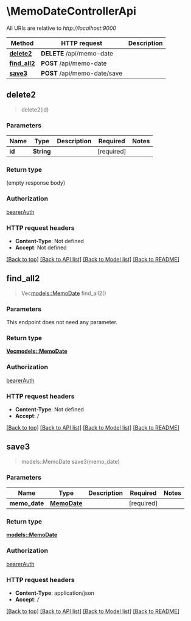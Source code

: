 # \MemoDateControllerApi

All URIs are relative to *http://localhost:9000*

Method | HTTP request | Description
------------- | ------------- | -------------
[**delete2**](MemoDateControllerApi.md#delete2) | **DELETE** /api/memo-date | 
[**find_all2**](MemoDateControllerApi.md#find_all2) | **POST** /api/memo-date | 
[**save3**](MemoDateControllerApi.md#save3) | **POST** /api/memo-date/save | 



## delete2

> delete2(id)


### Parameters


Name | Type | Description  | Required | Notes
------------- | ------------- | ------------- | ------------- | -------------
**id** | **String** |  | [required] |

### Return type

 (empty response body)

### Authorization

[bearerAuth](../README.md#bearerAuth)

### HTTP request headers

- **Content-Type**: Not defined
- **Accept**: Not defined

[[Back to top]](#) [[Back to API list]](../README.md#documentation-for-api-endpoints) [[Back to Model list]](../README.md#documentation-for-models) [[Back to README]](../README.md)


## find_all2

> Vec<models::MemoDate> find_all2()


### Parameters

This endpoint does not need any parameter.

### Return type

[**Vec<models::MemoDate>**](MemoDate.md)

### Authorization

[bearerAuth](../README.md#bearerAuth)

### HTTP request headers

- **Content-Type**: Not defined
- **Accept**: */*

[[Back to top]](#) [[Back to API list]](../README.md#documentation-for-api-endpoints) [[Back to Model list]](../README.md#documentation-for-models) [[Back to README]](../README.md)


## save3

> models::MemoDate save3(memo_date)


### Parameters


Name | Type | Description  | Required | Notes
------------- | ------------- | ------------- | ------------- | -------------
**memo_date** | [**MemoDate**](MemoDate.md) |  | [required] |

### Return type

[**models::MemoDate**](MemoDate.md)

### Authorization

[bearerAuth](../README.md#bearerAuth)

### HTTP request headers

- **Content-Type**: application/json
- **Accept**: */*

[[Back to top]](#) [[Back to API list]](../README.md#documentation-for-api-endpoints) [[Back to Model list]](../README.md#documentation-for-models) [[Back to README]](../README.md)

